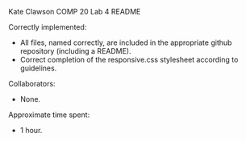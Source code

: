 Kate Clawson
COMP 20
Lab 4
README

Correctly implemented:

- All files, named correctly, are included in the appropriate github repository (including a README).
- Correct completion of the responsive.css stylesheet according to guidelines.

Collaborators:

- None.

Approximate time spent:

- 1 hour.
